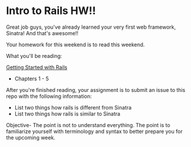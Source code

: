 # Intro to Rails HW!!

Great job guys, you've already learned your very first web framework, Sinatra! And that's awesome!!

Your homework for this weekend is to read this weekend.

What you'll be reading:

[Getting Started with Rails](http://guides.rubyonrails.org/getting_started.html)
- Chapters 1 - 5

After you're finished reading, your assignment is to submit an issue to this repo with the following information:

- List two things how rails is different from Sinatra
- List two things how rails is similar to Sinatra

Objective- The point is not to understand everything. The point is to familiarize yourself with terminology and syntax to better prepare you for the upcoming week.
